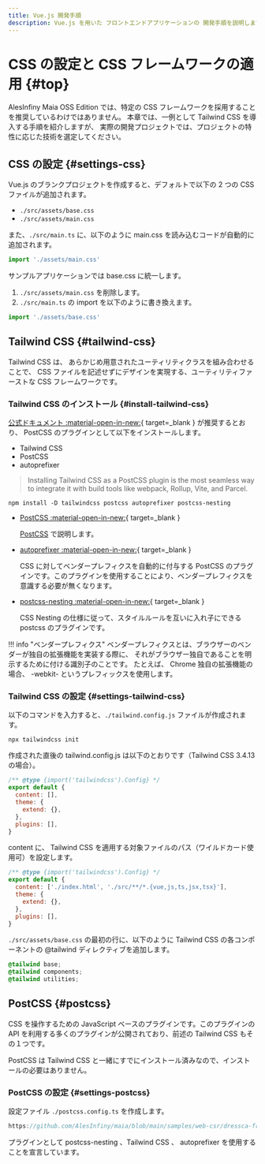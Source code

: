 ```yaml
---
title: Vue.js 開発手順
description: Vue.js を用いた フロントエンドアプリケーションの 開発手順を説明します。
---
```


# CSS の設定と CSS フレームワークの適用 {#top}

AlesInfiny Maia OSS Edition では、特定の CSS フレームワークを採用することを推奨しているわけではありません。
本章では、一例として Tailwind CSS を導入する手順を紹介しますが、
実際の開発プロジェクトでは、プロジェクトの特性に応じた技術を選定してください。

## CSS の設定 {#settings-css}

Vue.js のブランクプロジェクトを作成すると、デフォルトで以下の 2 つの CSS ファイルが追加されます。

- `./src/assets/base.css`
- `./src/assets/main.css`

また、`./src/main.ts` に、以下のように main.css を読み込むコードが自動的に追加されます。

```typescript title="main.ts"
import './assets/main.css'
```

サンプルアプリケーションでは base.css に統一します。

1. `./src/assets/main.css` を削除します。
1. `./src/main.ts` の import を以下のように書き換えます。

```typescript title="main.ts"
import './assets/base.css'
```

## Tailwind CSS {#tailwind-css}

Tailwind CSS は、 あらかじめ用意されたユーティリティクラスを組み合わせることで、
CSS ファイルを記述せずにデザインを実現する、ユーティリティファーストな CSS フレームワークです。

### Tailwind CSS のインストール {#install-tailwind-css}

[公式ドキュメント :material-open-in-new:](https://tailwindcss.com/docs/installation/using-postcss){ target=_blank } が推奨するとおり、 PostCSS のプラグインとして以下をインストールします。

- Tailwind CSS
- PostCSS
- autoprefixer

> Installing Tailwind CSS as a PostCSS plugin is the most seamless way to integrate it with build tools like webpack, Rollup, Vite, and Parcel.

```terminal
npm install -D tailwindcss postcss autoprefixer postcss-nesting
```

- [PostCSS :material-open-in-new:](https://github.com/postcss/postcss){ target=_blank }

    [PostCSS](#postcss) で説明します。

- [autoprefixer :material-open-in-new:](https://autoprefixer.github.io/){ target=_blank }

    CSS に対してベンダープレフィクスを自動的に付与する PostCSS のプラグインです。このプラグインを使用することにより、ベンダープレフィクスを意識する必要が無くなります。

- [postcss-nesting :material-open-in-new:](https://github.com/csstools/postcss-plugins/tree/main/plugins/postcss-nesting){ target=_blank }

    CSS Nesting の仕様に従って、スタイルルールを互いに入れ子にできる postcss のプラグインです。

!!! info "ベンダープレフィクス"
    ベンダープレフィクスとは、ブラウザーのベンダーが独自の拡張機能を実装する際に、
    それがブラウザー独自であることを明示するために付ける識別子のことです。
    たとえば、 Chrome 独自の拡張機能の場合、 -webkit- というプレフィックスを使用します。

### Tailwind CSS の設定 {#settings-tailwind-css}

以下のコマンドを入力すると、`./tailwind.config.js` ファイルが作成されます。

```terminal
npx tailwindcss init
```

作成された直後の tailwind.config.js は以下のとおりです（Tailwind CSS 3.4.13 の場合）。

```javascript title="tailwind.config.js"
/** @type {import('tailwindcss').Config} */
export default {
  content: [],
  theme: {
    extend: {},
  },
  plugins: [],
}
```

content に、 Tailwind CSS を適用する対象ファイルのパス（ワイルドカード使用可）を設定します。

```javascript title="tailwind.config.js" hl_lines="3"
/** @type {import('tailwindcss').Config} */
export default {
  content: ['./index.html', './src/**/*.{vue,js,ts,jsx,tsx}'],
  theme: {
    extend: {},
  },
  plugins: [],
}
```

`./src/assets/base.css` の最初の行に、以下のように Tailwind CSS の各コンポーネントの @tailwind ディレクティブを追加します。

```css title="base.css"
@tailwind base;
@tailwind components;
@tailwind utilities;
```

## PostCSS {#postcss}

CSS を操作するための JavaScript ベースのプラグインです。このプラグインの API を利用する多くのプラグインが公開されており、前述の Tailwind CSS もその１つです。

PostCSS は Tailwind CSS と一緒にすでにインストール済みなので、インストールの必要はありません。

### PostCSS の設定 {#settings-postcss}

設定ファイル `./postcss.config.ts` を作成します。

```typescript title="postcss.config.ts"
https://github.com/AlesInfiny/maia/blob/main/samples/web-csr/dressca-frontend/consumer/postcss.config.ts
```

プラグインとして postcss-nesting 、Tailwind CSS 、 autoprefixer を使用することを宣言しています。

